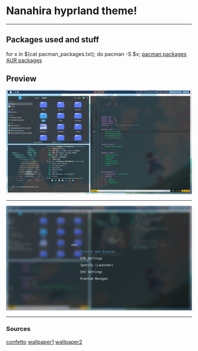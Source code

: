 # Nanahira hyprland theme!

<hr>

## Packages used and stuff
for x in $(cat pacman_packages.txt); do pacman -S $x;
[pacman packages](https://github.com/perlastrent123/nihirArch/blob/main/pacman_packages.txt)
[AUR packages](https://github.com/perlastrent123/nihirArch/blob/main/aur_packages.txt)

## Preview
![Preview!](https://github.com/perlastrent123/nihirArch/blob/main/Preview/yep.png)

<hr>

![Preview!](https://github.com/perlastrent123/nihirArch/blob/main/Preview/yep1.png)

<hr>

### Sources
[confetto](http://nanahira.jp/)
[wallpaper1](https://x.com/yuzukikino/status/1794338127529775320/photo/2)
[wallpaper2](https://x.com/yuzukikino/status/1794338127529775320)
